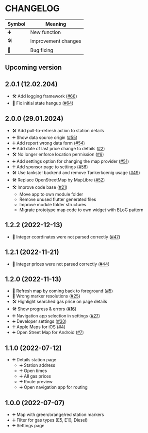 CHANGELOG
=========

| Symbol | Meaning             |
|--------|---------------------|
| ➕     | New function        |
| 🛠     | Improvement changes |
| 🐞     | Bug fixing          |

## Upcoming version ##

## 2.0.1 (12.02.204) ##

* 🛠 Add logging framework ([#66](https://github.com/tankste/app/issues/66))
* 🐞 Fix initial state hangup ([#64](https://github.com/tankste/app/issues/64))

## 2.0.0 (29.01.2024) ##

* 🛠 Add pull-to-refresh action to station details
* ➕ Show data source origin ([#55](https://github.com/tankste/app/issues/55))
* ➕ Add report wrong data form ([#54](https://github.com/tankste/app/issues/54))
* ➕ Add date of last price change to details ([#2](https://github.com/tankste/app/issues/2))
* 🛠 No longer enforce location permission ([#6](https://github.com/tankste/app/issues/6))
* ➕ Add settings option for changing the map provider ([#51](https://github.com/tankste/app/issues/51))
* ➕ Add sponsor page to settings ([#56](https://github.com/tankste/app/issues/49))
* 🛠 Use tankste! backend and remove Tankerkoenig usage ([#49](https://github.com/tankste/app/issues/49))
* 🛠 Replace OpenStreetMap by MapLibre ([#52](https://github.com/tankste/app/issues/52))
* 🛠 Improve code base ([#21](https://github.com/tankste/app/issues/21))
    * Move app to own module folder
    * Remove unused flutter generated files
    * Improve module folder structures
    * Migrate prototype map code to own widget with BLoC pattern

## 1.2.2 (2022-12-13) ##

* 🐞 Integer coordinates were not parsed correctly ([#47](https://github.com/tankste/app/issues/44))

## 1.2.1 (2022-11-21) ##

* 🐞 Integer prices were not parsed correctly ([#44](https://github.com/tankste/app/issues/44))

## 1.2.0 (2022-11-13) ##

* 🐞 Refresh map by coming back to foreground ([#5](https://github.com/tankste/app/issues/5))
* 🐞 Wrong marker resolutions ([#25](https://github.com/tankste/app/issues/25))
* 🛠 Highlight searched gas price on page details
* 🛠 Show progress & errors ([#16](https://github.com/tankste/app/issues/16))
* ➕ Navigation app selection in settings ([#27](https://github.com/tankste/app/issues/27))
* ➕ Developer settings ([#30](https://github.com/tankste/app/issues/30))
* ➕ Apple Maps for iOS ([#4](https://github.com/tankste/app/issues/4))
* ➕ Open Street Map for Android ([#7](https://github.com/tankste/app/issues/7))

## 1.1.0 (2022-07-12) ##

* ➕ Details station page
    * ➕ Station address
    * ➕ Open times
    * ➕ All gas prices
    * ➕ Route preview
    * ➕ Open navigation app for routing

## 1.0.0 (2022-07-07) ##

* ➕ Map with green/orange/red station markers
* ➕ Filter for gas types (E5, E10, Diesel)
* ➕ Settings page